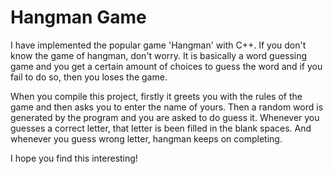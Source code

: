 # **Hangman Game**

I have implemented the popular game 'Hangman' with C++. If you don't know the game of hangman, don't worry. It is basically a word guessing game and you get a certain amount of choices to guess the word and if you fail to do so, then you loses the game.

When you compile this project, firstly it greets you with the rules of the game and then asks you to enter the name of yours. Then a random word is generated by the program and you are asked to do guess it. Whenever you guesses a correct letter, that letter is been filled in the blank spaces. And whenever you guess wrong letter, hangman keeps on completing.

I hope you find this interesting!
